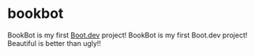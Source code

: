 # bookbot
BookBot is my first [Boot.dev](https://www.boot.dev) project!
BookBot is my first Boot.dev project! Beautiful is better than ugly!!   